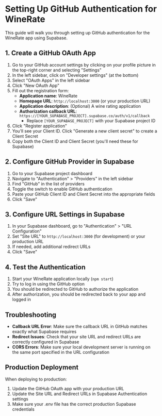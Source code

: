 # Setting Up GitHub Authentication for WineRate

This guide will walk you through setting up GitHub authentication for the WineRate app using Supabase.

## 1. Create a GitHub OAuth App

1. Go to your GitHub account settings by clicking on your profile picture in the top-right corner and selecting "Settings"
2. In the left sidebar, click on "Developer settings" (at the bottom)
3. Select "OAuth Apps" in the left sidebar
4. Click "New OAuth App"
5. Fill out the registration form:
   - **Application name**: WineRate
   - **Homepage URL**: `http://localhost:3000` (or your production URL)
   - **Application description**: (Optional) A wine rating application
   - **Authorization callback URL**: `https://[YOUR_SUPABASE_PROJECT].supabase.co/auth/v1/callback`
     - Replace `[YOUR_SUPABASE_PROJECT]` with your Supabase project ID
6. Click "Register application"
7. You'll see your Client ID. Click "Generate a new client secret" to create a Client Secret
8. Copy both the Client ID and Client Secret (you'll need these for Supabase)

## 2. Configure GitHub Provider in Supabase

1. Go to your Supabase project dashboard
2. Navigate to "Authentication" > "Providers" in the left sidebar
3. Find "GitHub" in the list of providers
4. Toggle the switch to enable GitHub authentication
5. Paste your GitHub Client ID and Client Secret into the appropriate fields
6. Click "Save"

## 3. Configure URL Settings in Supabase

1. In your Supabase dashboard, go to "Authentication" > "URL Configuration"
2. Set "Site URL" to `http://localhost:3000` (for development) or your production URL
3. If needed, add additional redirect URLs
4. Click "Save"

## 4. Test the Authentication

1. Start your WineRate application locally (`npm start`)
2. Try to log in using the GitHub option
3. You should be redirected to GitHub to authorize the application
4. After authorization, you should be redirected back to your app and logged in

## Troubleshooting

- **Callback URL Error**: Make sure the callback URL in GitHub matches exactly what Supabase requires
- **Redirect Issues**: Check that your site URL and redirect URLs are correctly configured in Supabase
- **CORS Errors**: Make sure your local development server is running on the same port specified in the URL configuration

## Production Deployment

When deploying to production:
1. Update the GitHub OAuth app with your production URL
2. Update the Site URL and Redirect URLs in Supabase Authentication settings
3. Make sure your .env file has the correct production Supabase credentials